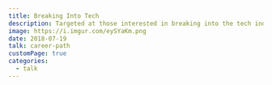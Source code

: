 ```yaml
---
title: Breaking Into Tech
description: Targeted at those interested in breaking into the tech industry, this presentation covers my career path to becoming a software engineer, moments of resilience and some key advice.
image: https://i.imgur.com/eySYaKm.png
date: 2018-07-19
talk: career-path
customPage: true
categories:
  - talk
---
```

